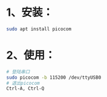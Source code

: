 # 1、安装：

```bash
sudo apt install picocom
```

# 2、使用：

```bash
# 登陆串口
sudo picocom -b 115200 /dev/ttyUSB0
# 退出picocom
Ctrl-A, Ctrl-Q
```

